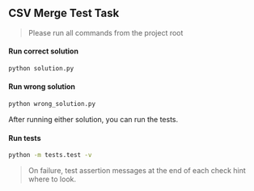 ## CSV Merge Test Task 
> Please run all commands from the project root
#### Run correct solution
```bash
python solution.py
```
#### Run wrong solution
```bash
python wrong_solution.py
```

After running either solution, you can run the tests.
#### Run tests
```bash
python -m tests.test -v
```
>On failure, test assertion messages at the end of each check hint where to look.